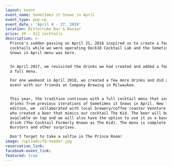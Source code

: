 ```yaml
---
layout: event
event_name: Sometimes it Snows in April
event_type: pop-up
event_date_: 'April 4 - 27, 2019'
location: Bittercube Bar & Bazaar
price: $9 - $12 cocktails
description: >-
  Prince's sudden passing on April 21, 2016 inspired us to create a few
  cocktails while we were operating Dock18 Cocktail Lab and the Sometimes it
  Snows in April menu was born.


  In April 2017, we revisited the drinks we had created and added a few more for
  a full menu.

  For one weekend in April 2018, we created a few more drinks and did a pop up
  event with our friends at Company Brewing in Milwaukee.


  This year, the tradition continues with a full cocktail menu that includes
  drinks from previous iterations of Sometimes it Snows in April. New for this
  edition, we  collaborated with local brewery/coffee roaster Vennture Brew Co.
  who created a beer that mimics our cocktail The Kid. The beer will be
  available on tap and we will also have the option to use it as a base for the
  drink (The Cocktail Formerly Known as The Kid). The menu is complete with
  Bursters and other surprises.

  Don't forget to take a selfie in The Prince Room!
image: /uploads/fb-header.jpg
reservation_link:
facebook-event_link:
featured: true
---
```


